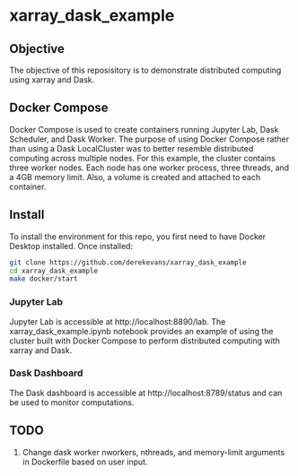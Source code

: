 # xarray_dask_example
## Objective

The objective of this reposisitory is to demonstrate distributed computing using xarray and Dask.  

## Docker Compose
Docker Compose is used to create containers running Jupyter Lab, Dask Scheduler, and Dask Worker.  The purpose of using Docker Compose rather than using a Dask LocalCluster was to better resemble distributed computing across multiple nodes.  For this example, the cluster contains three worker nodes.  Each node has one worker process, three threads, and a 4GB memory limit.  Also, a volume is created and attached to each container.

## Install

To install the environment for this repo, you first need to have Docker Desktop installed.  Once installed:

```sh
git clone https://github.com/derekevans/xarray_dask_example
cd xarray_dask_example
make docker/start
```

### Jupyter Lab
Jupyter Lab is accessible at http://localhost:8890/lab.  The xarray_dask_example.ipynb notebook provides an example of using the cluster built with Docker Compose to perform distributed computing with xarray and Dask.

### Dask Dashboard
The Dask dashboard is accessible at http://localhost:8789/status and can be used to monitor computations.

## TODO
1. Change dask worker nworkers, nthreads, and memory-limit arguments in Dockerfile based on user input.  



